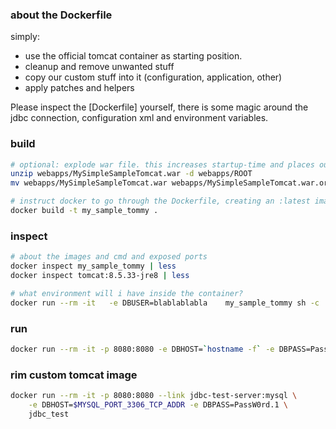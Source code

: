 ### about the Dockerfile
simply:
- use the official tomcat container as starting position.
- cleanup and remove unwanted stuff
- copy our custom stuff into it (configuration, application, other)
- apply patches and helpers

Please inspect the [Dockerfile] yourself, there is some magic around the jdbc connection, configuration xml and environment variables.

### build
```bash
# optional: explode war file. this increases startup-time and places our app at url / 
unzip webapps/MySimpleSampleTomcat.war -d webapps/ROOT
mv webapps/MySimpleSampleTomcat.war webapps/MySimpleSampleTomcat.war.org

# instruct docker to go through the Dockerfile, creating an :latest image
docker build -t my_sample_tommy .
```

### inspect
```bash
# about the images and cmd and exposed ports
docker inspect my_sample_tommy | less
docker inspect tomcat:8.5.33-jre8 | less

# what environment will i have inside the container?
docker run --rm -it   -e DBUSER=blablablabla    my_sample_tommy sh -c 'set | grep ^DB'
```

### run
```bash
docker run --rm -it -p 8080:8080 -e DBHOST=`hostname -f` -e DBPASS=PassW0rd.1 my_sample_tommy
```

### rim custom tomcat image
```bash
docker run --rm -it -p 8080:8080 --link jdbc-test-server:mysql \
    -e DBHOST=$MYSQL_PORT_3306_TCP_ADDR -e DBPASS=PassW0rd.1 \
    jdbc_test
```